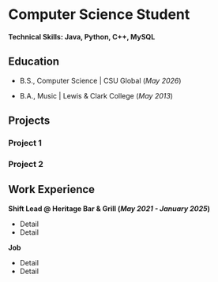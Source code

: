 # Computer Science Student

#### Technical Skills: Java, Python, C++, MySQL

## Education
- B.S., Computer Science | CSU Global (_May 2026_)

- B.A., Music | Lewis & Clark College (_May 2013_)

## Projects
### Project 1
### Project 2

## Work Experience
**Shift Lead @ Heritage Bar & Grill (_May 2021 - January 2025_)**
- Detail
- Detail

**Job**
- Detail
- Detail






